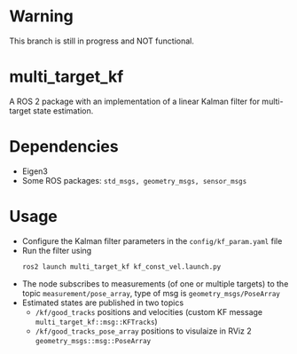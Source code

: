 # Warning
This branch is still in progress and NOT functional.

# multi_target_kf
A ROS 2 package with an implementation of a linear Kalman filter for multi-target state estimation.

# Dependencies
* Eigen3
* Some ROS packages:  `std_msgs, geometry_msgs, sensor_msgs`

# Usage
* Configure the Kalman filter parameters in the `config/kf_param.yaml` file
* Run the filter using
  ```bash
  ros2 launch multi_target_kf kf_const_vel.launch.py 
  ```
* The node subscribes to measurements (of one or multiple targets) to the topic `measurement/pose_array`, type of msg is `geometry_msgs/PoseArray`
* Estimated states are published in two topics
  * `/kf/good_tracks` positions and velocities (custom KF message `multi_target_kf::msg::KFTracks`)
  * `/kf/good_tracks_pose_array` positions to visulaize in RViz 2 `geometry_msgs::msg::PoseArray`

